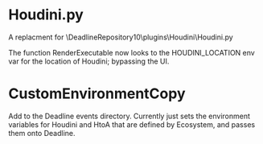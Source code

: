 # Houdini.py
A replacment for \\DeadlineRepository10\plugins\Houdini\Houdini.py

The function RenderExecutable now looks to the HOUDINI_LOCATION env var for the location of Houdini; bypassing the UI. 

# CustomEnvironmentCopy
Add to the Deadline events directory.
Currently just sets the environment variables for Houdini and HtoA that are defined by Ecosystem, and passes them onto Deadline. 
